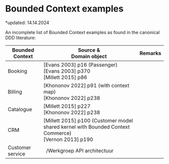 # Bounded Context examples

*updated: 14.14.2024 <br>

An incomplete list of Bounded Context examples as found in the canonical DDD literature:

| Bounded Context  | Source & <br> Domain object                                         | Remarks                                                                                                                                                                                             |
| ---------------- | --------------------------------------------------------------------------------------- | ---------------------------------------------------------------------------------------------------------------------------------------------------------------------------- |
| Booking          | [Evans 2003] p16 (Passenger) <br> [Evans 2003] p370 <br> [Millett 2015] p86                                        |                |
| Billing   | [Khononov 2022] p91 (with context map)  <br> [Khononov 2022] p238                                       |    |
| Catalogue   | [Millett 2015] p227 <br> [Khononov 2022] p238                                    |        |
| CRM | [Millett 2015] p100 (Customer model shared kernel with Bounded Context Commerce) <br> [Vernon 2013] p190                       |   |
| Customer service | &nbsp;&nbsp;/Werkgroep API architectuur        |   |
